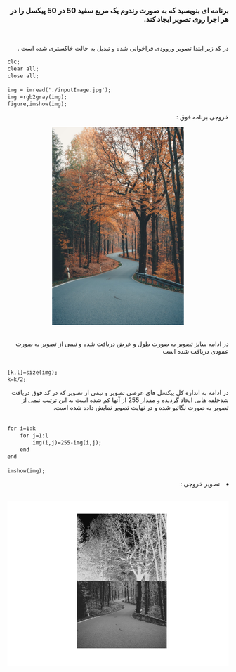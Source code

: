 <div dir="rtl">
<h3>برنامه ای بنویسید که به صورت رندوم یک مربع سفید 50 در 50 پیکسل را در هر اجرا روی تصویر ایجاد کند.</h3><br/>
  </div>
  <div dir="rtl">

  
 در کد زیر ابتدا تصویر وروودی فراخوانی شده و تبدیل به حالت خاکستری شده است .
  </div>

  ```
  clc;
clear all;
close all;

img = imread('./inputImage.jpg');
img =rgb2gray(img);
figure,imshow(img);
```
<div dir="rtl">
  خروجی برنامه فوق : 
  
 <br/>
  <p align="center">
<img src="./inputImage.jpg" style="width:300px">
</p><br/>
  در ادامه سایز تصویر به صورت طول و عرض دریافت شده و نیمی از تصویر به صورت عمودی دریافت شده است
</div><br/>
  
```
[k,l]=size(img);
k=k/2;
```
<div dir="rtl">
  در ادامه به اندازه کل پیکسل های عرضی تصویر و نیمی از تصویر که در کد فوق دریافت شدحلقه هایی ایجاد گردیده و مقدار 255 از آنها کم شده است به این ترتیب نیمی از تصویر به صورت نگاتیو شده و در نهایت تصویر نمایش داده شده است.
</div><br/>

```
for i=1:k
    for j=1:l
        img(i,j)=255-img(i,j);
    end 
end 

imshow(img);
  ```
<div dir="rtl">

<li>
 تصویر خروجی :  
</li><br/>
<p align="center">
<img src="./output.png">
</p>


  

</div>
